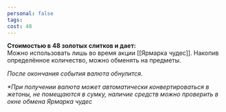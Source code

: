 ```yaml
---
personal: false
tags: 
cost: 48
---
```

**Стоимостью в 48 золотых слитков и дает:**  
Можно использовать лишь во время акции [[Ярмарка чудес]]. Накопив определённое количество, можно обменять на предметы.  
  
_После окончания события валюта обнулится._  
  
_*При получении валюта может автоматически конвертироваться в жетоны, не помещаются в сумку, наличие средств можно проверить в окне обмена Ярмарка чудес_